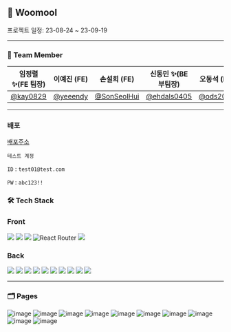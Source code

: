 ## 🐸 Woomool
프로젝트 일정: 23-08-24 ~ 23-09-19
<hr>

### 🐼 Team Member

| 임정렬 ✨(FE 팀장)                     | 이예진 (FE)                            | 손설희 (FE)                                  | 신동민 ✨(BE 부팀장)                         | 오동석 (BE)                            | 설주연 (BE)                                  |
| -------------------------------------- | -------------------------------------- | -------------------------------------------- | -------------------------------------------- | -------------------------------------- | -------------------------------------------- |
| [@kay0829](https://github.com/kay0829) | [@yeeendy](https://github.com/yeeendy) | [@SonSeolHui](https://github.com/SonSeolHui) | [@ehdals0405](https://github.com/ehdals0405) | [@ods2080](https://github.com/ods2080) | [@seoljuyeon](https://github.com/seoljuyeon) |

<hr>

### 배포

[배포주소](http://dev-squad.s3-website.ap-northeast-2.amazonaws.com/)

`테스트 계정`

`ID` : `test01@test.com`

`PW` : `abc123!!`

### 🛠️ Tech Stack

### Front

<img src="https://img.shields.io/badge/vite-646CFF?style=for-the-badge&logo=vite&logoColor=white"> <img src="https://img.shields.io/badge/tailwindCSS-06B6D4?style=for-the-badge&logo=tailwindCSS&logoColor=white"> <img src="https://img.shields.io/badge/Recoil-3578E5?style=for-the-badge&logo=Recoil&logoColor=white"> ![React Router](https://img.shields.io/badge/React_Router-CA4245?style=for-the-badge&logo=react-router&logoColor=white) <img src="https://img.shields.io/badge/React Query-FF4154?style=for-the-badge&logo=React Query&logoColor=white">

### Back

<img src="https://img.shields.io/badge/java-F24E1E?style=for-the-badge&logo=java&logoColor=white"> <img src="https://img.shields.io/badge/SPRING DATA JPA-6DB33F?style=for-the-badge&logo=spring&logoColor=white"> <img src="https://img.shields.io/badge/spring boot-6DB33F?style=for-the-badge&logo=spring boot&logoColor=white"> <img src="https://img.shields.io/badge/spring security-6DB33F?style=for-the-badge&logo=spring security&logoColor=white"> <img src="https://img.shields.io/badge/JWT-d63aff?style=for-the-badge&logo=JSONWebTokens&logoColor=black"> <img src="https://img.shields.io/badge/mysql-4479A1?style=for-the-badge&logo=mysql&logoColor=white"> <img src="https://img.shields.io/badge/h2-004088?style=for-the-badge&logo=h2&logoColor=white"> <img src="https://img.shields.io/badge/gradle-02303A?style=for-the-badge&logo=gradle&logoColor=white"> <img src="https://img.shields.io/badge/amazon ec2-FF9900?style=for-the-badge&logo=amazon ec2&logoColor=white"> <img src="https://img.shields.io/badge/amazon rds-527FFF?style=for-the-badge&logo=amazon rds&logoColor=white">

<hr>

### 🗂️ Pages

![image](https://github.com/yeeendy/seb45_main_006/assets/124010808/e226d36b-1c12-4b32-b989-dfb0d535206f) ![image](https://github.com/yeeendy/seb45_main_006/assets/124010808/ddfdd42b-6854-4289-96ad-2f7ab07a2102) ![image](https://github.com/yeeendy/seb45_main_006/assets/124010808/2067198a-7f7f-4149-a14b-9e5c3d0b564e) ![image](https://github.com/yeeendy/seb45_main_006/assets/124010808/01f2bbc9-49fe-424b-9c78-237f3796041b) ![image](https://github.com/yeeendy/seb45_main_006/assets/124010808/ece54abd-b068-4b3a-a2ac-4ccd6e821f70) ![image](https://github.com/yeeendy/seb45_main_006/assets/124010808/bed06901-655e-4964-ab72-9a71eb913f7d) ![image](https://github.com/yeeendy/seb45_main_006/assets/124010808/7cd8a2ee-57e7-4c63-a6a7-2d918324ed8a) ![image](https://github.com/yeeendy/seb45_main_006/assets/124010808/82ccd59d-4c23-426f-84ee-e04876c1c2d1) ![image](https://github.com/yeeendy/seb45_main_006/assets/124010808/9a972f42-b9b1-45a2-82bf-4e7d75d1d42d) ![image](https://github.com/yeeendy/seb45_main_006/assets/124010808/3ae16809-69a6-4bdb-9103-2335e87eabd3)
